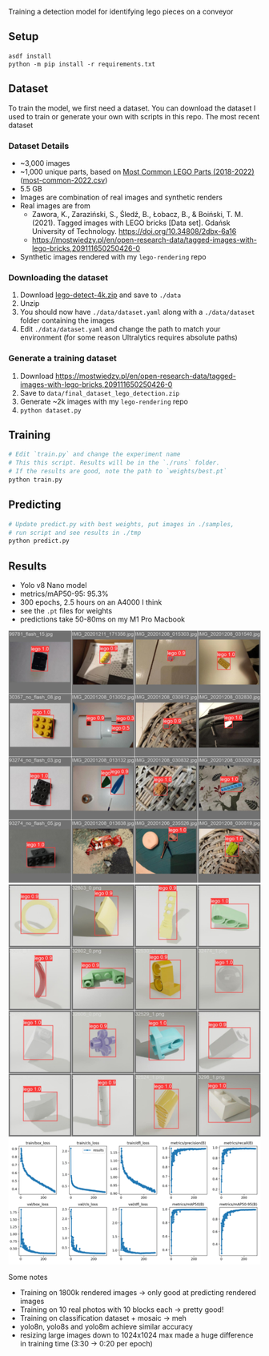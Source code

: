 Training a detection model for identifying lego pieces on a conveyor

## Setup

```
asdf install
python -m pip install -r requirements.txt
```

## Dataset

To train the model, we first need a dataset. You can download the dataset I used to train
or generate your own with scripts in this repo. The most recent dataset

### Dataset Details

- ~3,000 images
- ~1,000 unique parts, based on [Most Common LEGO Parts (2018-2022)](https://brickarchitect.com/most-common-lego-parts/) ([most-common-2022.csv](https://github.com/brianlow/lego-inventory/blob/a25a45a1a875ee402b250d9ffe91ace5ddc4239b/most-common-2022.csv))
- 5.5 GB
- Images are combination of real images and synthetic renders
- Real images are from
  - Zawora, K., Zaraziński, S., Śledź, B., Łobacz, B., & Boiński, T. M. (2021). Tagged images with LEGO bricks [Data set]. Gdańsk University of Technology. https://doi.org/10.34808/2dbx-6a16
  - https://mostwiedzy.pl/en/open-research-data/tagged-images-with-lego-bricks,209111650250426-0
- Synthetic images rendered with my `lego-rendering` repo



### Downloading the dataset

1. Download [lego-detect-4k.zip](https://brian-lego-public.s3.us-west-1.amazonaws.com/lego-detect/lego-detect-4k.zip) and save to `./data`
2. Unzip
3. You should now have `./data/dataset.yaml` along with a `./data/dataset` folder containing the images
4. Edit `./data/dataset.yaml` and change the path to match your environment (for some reason Ultralytics requires absolute paths)


### Generate a training dataset

1. Download https://mostwiedzy.pl/en/open-research-data/tagged-images-with-lego-bricks,209111650250426-0
2. Save to `data/final_dataset_lego_detection.zip`
3. Generate ~2k images with my `lego-rendering` repo
4. `python dataset.py`


## Training

```bash
# Edit `train.py` and change the experiment name
# This this script. Results will be in the `./runs` folder.
# If the results are good, note the path to `weights/best.pt`
python train.py
```


## Predicting

```bash
# Update predict.py with best weights, put images in ./samples,
# run script and see results in ./tmp
python predict.py
```


## Results

- Yolo v8 Nano model
- metrics/mAP50-95: 95.3%
- 300 epochs, 2.5 hours on an A4000 I think
- see the `.pt` files for weights
- predictions take 50-80ms on my M1 Pro Macbook


![sample predictions 1](./docs/val_batch0_pred.jpg)
![sample predictions 2](./docs/val_batch1_pred.jpg)
![sample predictions 2](./docs/detect-10-4k-real-and-renders-nano-1024-image-size2-results.png)


Some notes
- Training on 1800k rendered images -> only good at predicting rendered images
- Training on 10 real photos with 10 blocks each -> pretty good!
- Training on classification dataset + mosaic -> meh
- yolo8n, yolo8s and yolo8m achieve similar accuracy
- resizing large images down to 1024x1024 max made a huge difference in training time (3:30 -> 0:20 per epoch)

